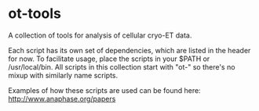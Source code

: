 # ot-tools
A collection of tools for analysis of cellular cryo-ET data.

Each script has its own set of dependencies, which are listed in the header for now.
To facilitate usage, place the scripts in your $PATH or /usr/local/bin. All scripts in this collection start with "ot-" so there's no mixup with similarly name scripts.

Examples of how these scripts are used can be found here: http://www.anaphase.org/papers
